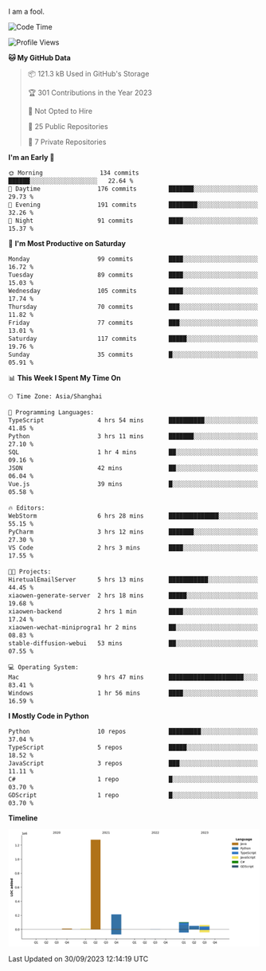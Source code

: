 I am a fool.

<!--START_SECTION:waka-->
![Code Time](http://img.shields.io/badge/Code%20Time-745%20hrs%2050%20mins-blue)

![Profile Views](http://img.shields.io/badge/Profile%20Views-1-blue)

**🐱 My GitHub Data** 

> 📦 121.3 kB Used in GitHub's Storage 
 > 
> 🏆 301 Contributions in the Year 2023
 > 
> 🚫 Not Opted to Hire
 > 
> 📜 25 Public Repositories 
 > 
> 🔑 7 Private Repositories 
 > 
**I'm an Early 🐤** 

```text
🌞 Morning                134 commits         ██████░░░░░░░░░░░░░░░░░░░   22.64 % 
🌆 Daytime                176 commits         ███████░░░░░░░░░░░░░░░░░░   29.73 % 
🌃 Evening                191 commits         ████████░░░░░░░░░░░░░░░░░   32.26 % 
🌙 Night                  91 commits          ████░░░░░░░░░░░░░░░░░░░░░   15.37 % 
```
📅 **I'm Most Productive on Saturday** 

```text
Monday                   99 commits          ████░░░░░░░░░░░░░░░░░░░░░   16.72 % 
Tuesday                  89 commits          ████░░░░░░░░░░░░░░░░░░░░░   15.03 % 
Wednesday                105 commits         ████░░░░░░░░░░░░░░░░░░░░░   17.74 % 
Thursday                 70 commits          ███░░░░░░░░░░░░░░░░░░░░░░   11.82 % 
Friday                   77 commits          ███░░░░░░░░░░░░░░░░░░░░░░   13.01 % 
Saturday                 117 commits         █████░░░░░░░░░░░░░░░░░░░░   19.76 % 
Sunday                   35 commits          █░░░░░░░░░░░░░░░░░░░░░░░░   05.91 % 
```


📊 **This Week I Spent My Time On** 

```text
🕑︎ Time Zone: Asia/Shanghai

💬 Programming Languages: 
TypeScript               4 hrs 54 mins       ██████████░░░░░░░░░░░░░░░   41.85 % 
Python                   3 hrs 11 mins       ███████░░░░░░░░░░░░░░░░░░   27.10 % 
SQL                      1 hr 4 mins         ██░░░░░░░░░░░░░░░░░░░░░░░   09.16 % 
JSON                     42 mins             ██░░░░░░░░░░░░░░░░░░░░░░░   06.04 % 
Vue.js                   39 mins             █░░░░░░░░░░░░░░░░░░░░░░░░   05.58 % 

🔥 Editors: 
WebStorm                 6 hrs 28 mins       ██████████████░░░░░░░░░░░   55.15 % 
PyCharm                  3 hrs 12 mins       ███████░░░░░░░░░░░░░░░░░░   27.30 % 
VS Code                  2 hrs 3 mins        ████░░░░░░░░░░░░░░░░░░░░░   17.55 % 

🐱‍💻 Projects: 
HiretualEmailServer      5 hrs 13 mins       ███████████░░░░░░░░░░░░░░   44.45 % 
xiaowen-generate-server  2 hrs 18 mins       █████░░░░░░░░░░░░░░░░░░░░   19.68 % 
xiaowen-backend          2 hrs 1 min         ████░░░░░░░░░░░░░░░░░░░░░   17.24 % 
xiaowen-wechat-miniprogra1 hr 2 mins         ██░░░░░░░░░░░░░░░░░░░░░░░   08.83 % 
stable-diffusion-webui   53 mins             ██░░░░░░░░░░░░░░░░░░░░░░░   07.55 % 

💻 Operating System: 
Mac                      9 hrs 47 mins       █████████████████████░░░░   83.41 % 
Windows                  1 hr 56 mins        ████░░░░░░░░░░░░░░░░░░░░░   16.59 % 
```

**I Mostly Code in Python** 

```text
Python                   10 repos            █████████░░░░░░░░░░░░░░░░   37.04 % 
TypeScript               5 repos             █████░░░░░░░░░░░░░░░░░░░░   18.52 % 
JavaScript               3 repos             ███░░░░░░░░░░░░░░░░░░░░░░   11.11 % 
C#                       1 repo              █░░░░░░░░░░░░░░░░░░░░░░░░   03.70 % 
GDScript                 1 repo              █░░░░░░░░░░░░░░░░░░░░░░░░   03.70 % 
```



**Timeline**

![Lines of Code chart](https://raw.githubusercontent.com/VeejaLiu/VeejaLiu/master/assets/bar_graph.png)


 Last Updated on 30/09/2023 12:14:19 UTC
<!--END_SECTION:waka-->
